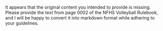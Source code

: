It appears that the original content you intended to provide is missing. Please provide the text from page 0002 of the NFHS Volleyball Rulebook, and I will be happy to convert it into markdown format while adhering to your guidelines.